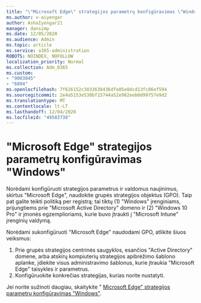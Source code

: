 ```yaml
---
title: "\"Microsoft Edge\" strategijos parametrų konfigūravimas \"Windows\""
ms.author: v-aiyengar
author: AshaIyengar21
manager: dansimp
ms.date: 12/05/2020
ms.audience: Admin
ms.topic: article
ms.service: o365-administration
ROBOTS: NOINDEX, NOFOLLOW
localization_priority: Normal
ms.collection: Adm_O365
ms.custom:
- "9003845"
- "6894"
ms.openlocfilehash: 7f626152c3833638436dfe05e8dcd13fc86ef594
ms.sourcegitcommit: 2e4a5153e530bf15744a52e982eeb0d99757e9d2
ms.translationtype: MT
ms.contentlocale: lt-LT
ms.lasthandoff: 12/04/2020
ms.locfileid: "49583738"
---
```

# <a name="configure-microsoft-edge-policy-settings-on-windows"></a>"Microsoft Edge" strategijos parametrų konfigūravimas "Windows"

Norėdami konfigūruoti strategijos parametrus ir valdomus naujinimus, skirtus "Microsoft Edge", naudokite grupės strategijos objektus (GPO). Taip pat galite teikti politiką per registrą; tai tiktų (1) "Windows" įrenginiams, prijungtiems prie "Microsoft Active Directory" domeno ir (2) "Windows 10 Pro" ir įmonės egzemplioriams, kurie buvo įtraukti į "Microsoft Intune" įrenginių valdymą.

Norėdami sukonfigūruoti "Microsoft Edge" naudodami GPO, atlikite šiuos veiksmus:

1. Prie grupės strategijos centrinės saugyklos, esančios "Active Directory" domene, arba atskirų kompiuterių strategijos apibrėžimo šablono aplanke, įdiekite visus administravimo šablonus, kurie įtraukia "Microsoft Edge" taisykles ir parametrus.
2. Konfigūruokite konkrečias strategijas, kurias norite nustatyti.

Jei norite sužinoti daugiau, skaitykite " [Microsoft Edge" strategijos parametrų konfigūravimas "Windows"](https://go.microsoft.com/fwlink/?linkid=2135024).
